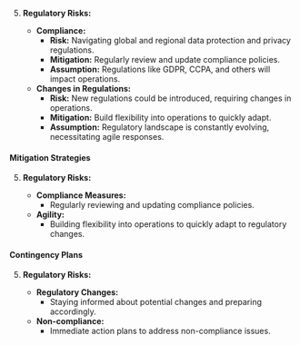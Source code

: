 5. **Regulatory Risks:**

   - **Compliance:**
     - **Risk:** Navigating global and regional data protection and privacy regulations.
     - **Mitigation:** Regularly review and update compliance policies.
     - **Assumption:** Regulations like GDPR, CCPA, and others will impact operations.
   - **Changes in Regulations:**
     - **Risk:** New regulations could be introduced, requiring changes in operations.
     - **Mitigation:** Build flexibility into operations to quickly adapt.
     - **Assumption:** Regulatory landscape is constantly evolving, necessitating agile responses.

#### Mitigation Strategies

5. **Regulatory Risks:**

   - **Compliance Measures:**
     - Regularly reviewing and updating compliance policies.
   - **Agility:**
     - Building flexibility into operations to quickly adapt to regulatory changes.

#### Contingency Plans

5. **Regulatory Risks:**

   - **Regulatory Changes:**
     - Staying informed about potential changes and preparing accordingly.
   - **Non-compliance:**
     - Immediate action plans to address non-compliance issues.
